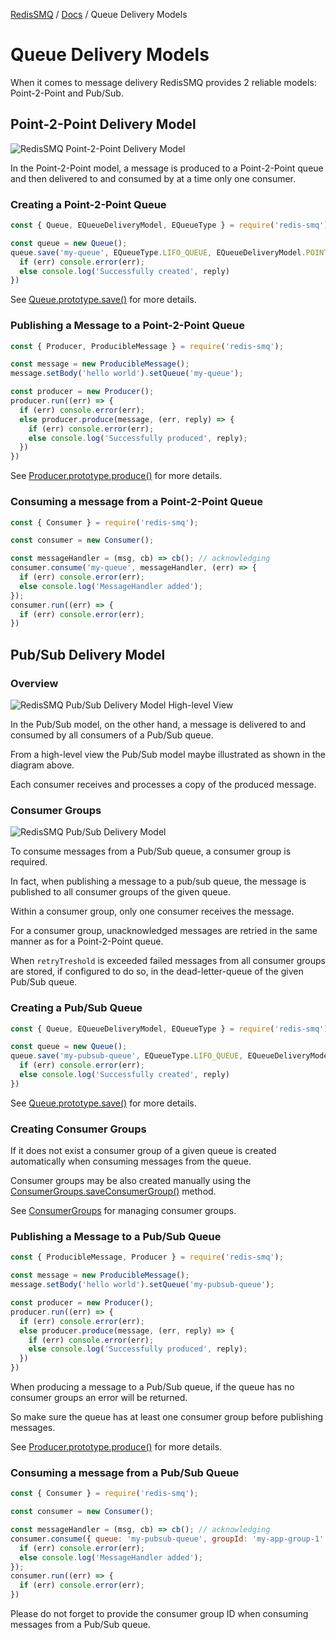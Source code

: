 [RedisSMQ](../README.md) / [Docs](README.md) / Queue Delivery Models

# Queue Delivery Models

When it comes to message delivery RedisSMQ provides 2 reliable models: Point-2-Point and Pub/Sub.

## Point-2-Point Delivery Model

![RedisSMQ Point-2-Point Delivery Model](redis-smq-point-2-point-delivery-model.png)

In the Point-2-Point model, a message is produced to a Point-2-Point queue and then delivered to and consumed by at a time only one consumer.

### Creating a Point-2-Point Queue

```javascript
const { Queue, EQueueDeliveryModel, EQueueType } = require('redis-smq');

const queue = new Queue();
queue.save('my-queue', EQueueType.LIFO_QUEUE, EQueueDeliveryModel.POINT_TO_POINT, (err, reply) => {
  if (err) console.error(err);
  else console.log('Successfully created', reply)
})
```

See [Queue.prototype.save()](api/classes/Queue.md#save) for more details.

### Publishing a Message to a Point-2-Point Queue

```javascript
const { Producer, ProducibleMessage } = require('redis-smq');

const message = new ProducibleMessage();
message.setBody('hello world').setQueue('my-queue');

const producer = new Producer();
producer.run((err) => {
  if (err) console.error(err);
  else producer.produce(message, (err, reply) => {
    if (err) console.error(err);
    else console.log('Successfully produced', reply);
  })
})
```

See [Producer.prototype.produce()](api/classes/Producer.md#produce) for more details.

### Consuming a message from a Point-2-Point Queue

```javascript
const { Consumer } = require('redis-smq');

const consumer = new Consumer();

const messageHandler = (msg, cb) => cb(); // acknowledging
consumer.consume('my-queue', messageHandler, (err) => {
  if (err) console.error(err);
  else console.log('MessageHandler added');
});
consumer.run((err) => {
  if (err) console.error(err);
})
```

## Pub/Sub Delivery Model

### Overview

![RedisSMQ Pub/Sub Delivery Model High-level View](redis-smq-pubsub-delivery-model-highlevel-view.png)

In the Pub/Sub model, on the other hand, a message is delivered to and consumed by all consumers of a Pub/Sub queue.

From a high-level view the Pub/Sub model maybe illustrated as shown in the diagram above.

Each consumer receives and processes a copy of the produced message.

### Consumer Groups

![RedisSMQ Pub/Sub Delivery Model](redis-smq-pubsub-delivery-model.png)

To consume messages from a Pub/Sub queue, a consumer group is required.

In fact, when publishing a message to a pub/sub queue, the message is published to all consumer groups of the given queue.

Within a consumer group, only one consumer receives the message.

For a consumer group, unacknowledged messages are retried in the same manner as for a Point-2-Point queue.

When `retryTreshold` is exceeded failed messages from all consumer groups are stored, if configured to do so, in the dead-letter-queue of the given Pub/Sub queue.

### Creating a Pub/Sub Queue

```javascript
const { Queue, EQueueDeliveryModel, EQueueType } = require('redis-smq');

const queue = new Queue();
queue.save('my-pubsub-queue', EQueueType.LIFO_QUEUE, EQueueDeliveryModel.PUB_SUB, (err, reply) => {
  if (err) console.error(err);
  else console.log('Successfully created', reply)
})
```

See [Queue.prototype.save()](api/classes/Queue.md#save) for more details.

### Creating Consumer Groups

If it does not exist a consumer group of a given queue is created automatically when consuming messages from the queue.

Consumer groups may be also created manually using the [ConsumerGroups.saveConsumerGroup()](api/classes/ConsumerGroups.md) method.

See [ConsumerGroups](api/classes/ConsumerGroups.md) for managing consumer groups.

### Publishing a Message to a Pub/Sub Queue

```javascript
const { ProducibleMessage, Producer } = require('redis-smq');

const message = new ProducibleMessage();
message.setBody('hello world').setQueue('my-pubsub-queue');

const producer = new Producer();
producer.run((err) => {
  if (err) console.error(err);
  else producer.produce(message, (err, reply) => {
    if (err) console.error(err);
    else console.log('Successfully produced', reply);
  })
})
```

When producing a message to a Pub/Sub queue, if the queue has no consumer groups an error will be returned. 

So make sure the queue has at least one consumer group before publishing messages.

See [Producer.prototype.produce()](api/classes/Producer.md#produce) for more details.

### Consuming a message from a Pub/Sub Queue

```javascript
const { Consumer } = require('redis-smq');

const consumer = new Consumer();

const messageHandler = (msg, cb) => cb(); // acknowledging
consumer.consume({ queue: 'my-pubsub-queue', groupId: 'my-app-group-1' }, messageHandler, (err) => {
  if (err) console.error(err);
  else console.log('MessageHandler added');
});
consumer.run((err) => {
  if (err) console.error(err);
})
```

Please do not forget to provide the consumer group ID when consuming messages from a Pub/Sub queue.
